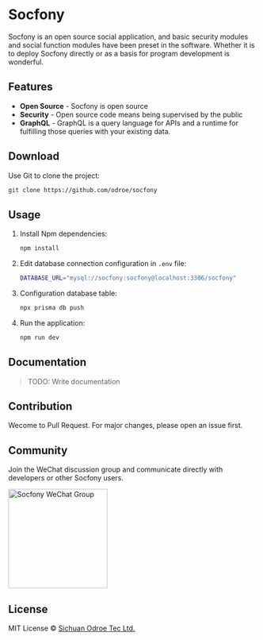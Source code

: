 # Socfony

Socfony is an open source social application, and basic security modules and social function modules have been preset in the software. Whether it is to deploy Socfony directly or as a basis for program development is wonderful.

## Features

- **Open Source** - Socfony is open source
- **Security** - Open source code means being supervised by the public
- **GraphQL** - GraphQL is a query language for APIs and a runtime for fulfilling those queries with your existing data.

## Download

Use Git to clone the project:
```bash
git clone https://github.com/odroe/socfony
```

## Usage

1. Install Npm dependencies:
    ```bash
    npm install
    ```
2. Edit database connection configuration in `.env` file:
    ```bash
    DATABASE_URL="mysql://socfony:socfony@localhost:3306/socfony"
    ```
3. Configuration database table:
    ```bash
    npx prisma db push
    ```
4. Run the application:
    ```bash
    npm run dev
    ```

## Documentation

> TODO: Write documentation

## Contribution

Wecome to Pull Request. For major changes, please open an issue first.

## Community

Join the WeChat discussion group and communicate directly with developers or other Socfony users.

<img src="https://raw.githubusercontent.com/odroe/socfony/main/graph/join-wechat-qrcode.png" alt="Socfony WeChat Group" width="200" />

## License

MIT License ©️ [Sichuan Odroe Tec Ltd.](https://odroe.com)
